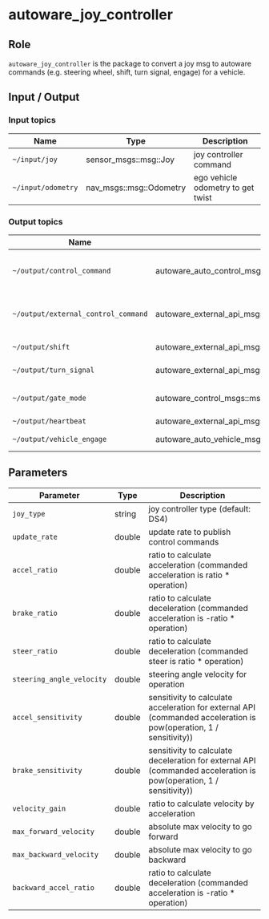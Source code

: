 # autoware_joy_controller

## Role

`autoware_joy_controller` is the package to convert a joy msg to autoware commands (e.g. steering wheel, shift, turn signal, engage) for a vehicle.

## Input / Output

### Input topics

| Name               | Type                    | Description                       |
| ------------------ | ----------------------- | --------------------------------- |
| `~/input/joy`      | sensor_msgs::msg::Joy   | joy controller command            |
| `~/input/odometry` | nav_msgs::msg::Odometry | ego vehicle odometry to get twist |

### Output topics

| Name                                | Type                                                     | Description                              |
| ----------------------------------- | -------------------------------------------------------- | ---------------------------------------- |
| `~/output/control_command`          | autoware_auto_control_msgs::msg::AckermannControlCommand | lateral and longitudinal control command |
| `~/output/external_control_command` | autoware_external_api_msgs::msg::ControlCommandStamped   | lateral and longitudinal control command |
| `~/output/shift`                    | autoware_external_api_msgs::msg::GearShiftStamped        | gear command                             |
| `~/output/turn_signal`              | autoware_external_api_msgs::msg::TurnSignalStamped       | turn signal command                      |
| `~/output/gate_mode`                | autoware_control_msgs::msg::GateMode                     | gate mode (Auto or External)             |
| `~/output/heartbeat`                | autoware_external_api_msgs::msg::Heartbeat               | heartbeat                                |
| `~/output/vehicle_engage`           | autoware_auto_vehicle_msgs::msg::Engage                  | vehicle engage                           |

## Parameters

| Parameter                 | Type   | Description                                                                                                        |
| ------------------------- | ------ | ------------------------------------------------------------------------------------------------------------------ |
| `joy_type`                | string | joy controller type (default: DS4)                                                                                 |
| `update_rate`             | double | update rate to publish control commands                                                                            |
| `accel_ratio`             | double | ratio to calculate acceleration (commanded acceleration is ratio \* operation)                                     |
| `brake_ratio`             | double | ratio to calculate deceleration (commanded acceleration is -ratio \* operation)                                    |
| `steer_ratio`             | double | ratio to calculate deceleration (commanded steer is ratio \* operation)                                            |
| `steering_angle_velocity` | double | steering angle velocity for operation                                                                              |
| `accel_sensitivity`       | double | sensitivity to calculate acceleration for external API (commanded acceleration is pow(operation, 1 / sensitivity)) |
| `brake_sensitivity`       | double | sensitivity to calculate deceleration for external API (commanded acceleration is pow(operation, 1 / sensitivity)) |
| `velocity_gain`           | double | ratio to calculate velocity by acceleration                                                                        |
| `max_forward_velocity`    | double | absolute max velocity to go forward                                                                                |
| `max_backward_velocity`   | double | absolute max velocity to go backward                                                                               |
| `backward_accel_ratio`    | double | ratio to calculate deceleration (commanded acceleration is -ratio \* operation)                                    |
